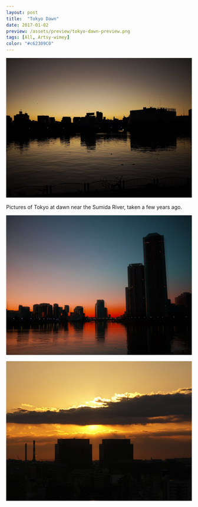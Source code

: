 ```yaml
---
layout: post
title:  "Tokyo Dawn"
date: 2017-01-02
preview: /assets/preview/tokyo-dawn-preview.png
tags: [All, Artsy-wimey]
color: "#c62309C0"
---
```



<p align="center">
    <img src="/assets/tokyo-dawn.JPG"/>
</p>

Pictures of Tokyo at dawn near the Sumida River, taken a few years ago.




<p align="center">
    <img src="/assets/tokyo-dawn-1.png"/>
</p>
<p align="center">
    <img src="/assets/tokyo-dawn-2.jpg"/>
</p>
